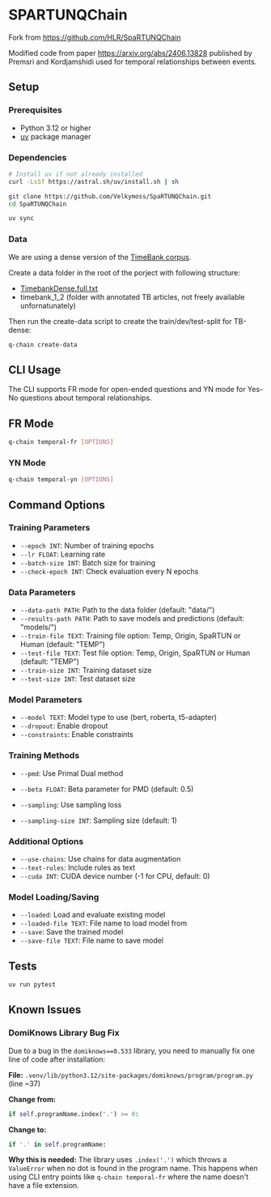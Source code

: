 # SPARTUNQChain



Fork from https://github.com/HLR/SpaRTUNQChain

Modified code from paper https://arxiv.org/abs/2406.13828 published by Premsri and Kordjamshidi used for temporal relationships between events.



## Setup

### Prerequisites
- Python 3.12 or higher
- [uv](https://docs.astral.sh/uv/) package manager

### Dependencies

```bash
# Install uv if not already installed
curl -LsSf https://astral.sh/uv/install.sh | sh

git clone https://github.com/Velkymoss/SpaRTUNQChain.git
cd SpaRTUNQChain

uv sync
```

### Data
We are using a dense version of the [TimeBank corpus](https://aclanthology.org/P14-2082/). 

Create a data folder in the root of the porject with following structure:
- [TimebankDense.full.txt](https://www.usna.edu/Users/cs/nchamber/caevo/TimebankDense.full.txt)
- timebank_1_2 (folder with annotated TB articles, not freely available unfornatunately)

Then run the create-data script to create the train/dev/test-split for TB-dense:
```bash
q-chain create-data
```


## CLI Usage

The CLI supports FR mode for open-ended questions and YN mode for Yes-No questions about temporal relationships.

## FR Mode
```bash
q-chain temporal-fr [OPTIONS]
```

### YN Mode
```bash
q-chain temporal-yn [OPTIONS]
```

## Command Options

### Training Parameters
- `--epoch INT`: Number of training epochs
- `--lr FLOAT`: Learning rate
- `--batch-size INT`: Batch size for training
- `--check-epoch INT`: Check evaluation every N epochs

### Data Parameters
- `--data-path PATH`: Path to the data folder (default: "data/")
- `--results-path PATH`: Path to save models and predictions (default: "models/")
- `--train-file TEXT`: Training file option: Temp, Origin, SpaRTUN or Human (default: "TEMP")
- `--test-file TEXT`: Test file option: Temp, Origin, SpaRTUN or Human (default: "TEMP")
- `--train-size INT`: Training dataset size
- `--test-size INT`: Test dataset size

### Model Parameters
- `--model TEXT`: Model type to use (bert, roberta, t5-adapter)
- `--dropout`: Enable dropout
- `--constraints`: Enable constraints

### Training Methods
- `--pmd`: Use Primal Dual method
- `--beta FLOAT`: Beta parameter for PMD (default: 0.5)
- `--sampling`: Use sampling loss

- `--sampling-size INT`: Sampling size (default: 1)

### Additional Options
- `--use-chains`: Use chains for data augmentation
- `--text-rules`: Include rules as text
- `--cuda INT`: CUDA device number (-1 for CPU, default: 0)

### Model Loading/Saving
- `--loaded`: Load and evaluate existing model
- `--loaded-file TEXT`: File name to load model from
- `--save`: Save the trained model
- `--save-file TEXT`: File name to save model

## Tests

```bash
uv run pytest
```
## Known Issues

### DomiKnows Library Bug Fix

Due to a bug in the `domiknows==0.533` library, you need to manually fix one line of code after installation:

**File:** `.venv/lib/python3.12/site-packages/domiknows/program/program.py` (line ~37)

**Change from:**
```python
if self.programName.index('.') >= 0:
```

**Change to:**
```python
if '.' in self.programName:
```

**Why this is needed:** The library uses `.index('.')` which throws a `ValueError` when no dot is found in the program name. This happens when using CLI entry points like `q-chain temporal-fr` where the name doesn't have a file extension.